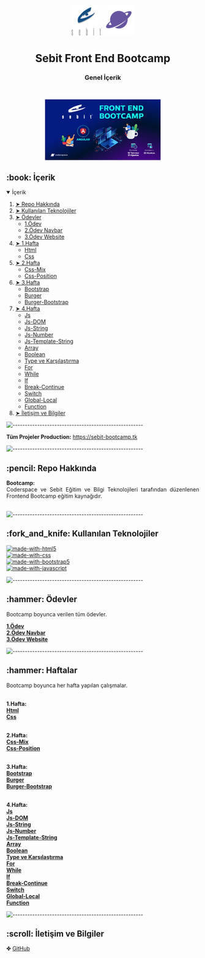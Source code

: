 <p align="center"> 
  <img src="docs/img/sebit.png" alt="HAR Logo" width="80px" height="80px">
    <img src="docs/img/coderspace.jpeg" alt="HAR Logo" width="80px" height="80px">
</p>

<h1 align="center"> Sebit Front End Bootcamp </h1>
<h3 align="center"> Genel İçerik </h3>

</br>

<p align="center"> 
  <img src="docs/img/bg.jpg" alt="Sebit" width="60%" height="30%">
</p>

<!-- TABLE OF CONTENTS -->
<h2 id="table-of-contents"> :book: İçerik</h2>

<details open="open">
  <summary>İçerik</summary>
  <ol>
    <li><a href="#hakkinda"> ➤ Repo Hakkında</a></li>
    <li><a href="#teknolojiler"> ➤ Kullanılan Teknolojiler</a></li>
    <li>
      <a href="#hw"> ➤ Ödevler</a>
      <ul>
        <li><a href="#hw-1">1.Ödev</a></li>
        <li><a href="#hw-2">2.Ödev Navbar</a></li>
        <li><a href="#hw-3">3.Ödev Website</a></li>
      </ul>
    </li>
    <li>
      <a href="#dy1"> ➤ 1.Hafta</a>
      <ul>
        <li><a href="#dy1-1">Html</a></li>
        <li><a href="#dy1-2">Css</a></li>
      </ul>
    </li>
    <li>
      <a href="#dy2"> ➤ 2.Hafta</a>
      <ul>
        <li><a href="#dy2-1">Css-Mix</a></li>
        <li><a href="#dy2-2">Css-Position</a></li>
      </ul>
    </li>
    <li>
      <a href="#dy3"> ➤ 3.Hafta</a>
      <ul>
        <li><a href="#dy3-1">Bootstrap</a></li>
        <li><a href="#dy3-2">Burger</a></li>
        <li><a href="#dy3-3">Burger-Bootstrap</a></li>
      </ul>
    </li>
    <li>
      <a href="#dy4"> ➤ 4.Hafta</a>
      <ul>
        <li><a href="#dy4-1">Js</a></li>
        <li><a href="#dy4-2">Js-DOM</a></li>
        <li><a href="#dy4-3">Js-String</a></li>
        <li><a href="#dy4-4">Js-Number</a></li>
        <li><a href="#dy4-5">Js-Template-String</a></li>
        <li><a href="#dy4-6">Array</a></li>
        <li><a href="#dy4-7">Boolean</a></li>
        <li><a href="#dy4-8">Type ve Karşılaştırma</a></li>
        <li><a href="#dy4-9">For</a></li>
        <li><a href="#dy4-10">While</a></li>
        <li><a href="#dy4-11">If</a></li>
        <li><a href="#dy4-12">Break-Continue</a></li>
        <li><a href="#dy4-13">Switch</a></li>
        <li><a href="#dy4-14">Global-Local</a></li>
        <li><a href="#dy4-15">Function</a></li>
      </ul>
    </li>
    <li><a href="#iletisim"> ➤ İletişim ve Bilgiler</a></li>
  </ol>
</details>

![-----------------------------------------------------](https://raw.githubusercontent.com/andreasbm/readme/master/assets/lines/colored.png)

<p>
<b>Tüm Projeler Production:</b> <a href="https://sebit-bootcamp.tk">https://sebit-bootcamp.tk</a><br/>
</p>

![-----------------------------------------------------](https://raw.githubusercontent.com/andreasbm/readme/master/assets/lines/colored.png)

<!-- ABOUT THE HOMEWORK -->
<h2 id="hakkinda"> :pencil: Repo Hakkında</h2>

<p align="justify"> 
<b>Bootcamp:</b><br/>
Coderspace ve Sebit Eğitim ve Bilgi Teknolojileri tarafından düzenlenen Frontend Bootcamp eğitim kaynağıdır.<br/><br/>
</p>

![-----------------------------------------------------](https://raw.githubusercontent.com/andreasbm/readme/master/assets/lines/colored.png)

<!-- PREREQUISITES -->
<h2 id="teknolojiler"> :fork_and_knife: Kullanılan Teknolojiler</h2>

[![made-with-html5](https://img.shields.io/badge/Made%20with-html5-red.svg)](https://www.python.org/) <br />
[![made-with-css](https://img.shields.io/badge/Made%20with-css-orange.svg)](https://www.python.org/) <br />
[![made-with-bootstrap5](https://img.shields.io/badge/Made%20with-Bootstrap5-blue.svg)](https://www.python.org/) <br />
[![made-with-javascript](https://img.shields.io/badge/Made%20with-JavaScript-success.svg)](https://www.python.org/) <br />

![-----------------------------------------------------](https://raw.githubusercontent.com/andreasbm/readme/master/assets/lines/colored.png)

<!--  -->
<h2 id="hw"> :hammer: Ödevler</h2>

<p align="justify"> 
Bootcamp boyunca verilen tüm ödevler.

<b><span id="hw-1"><a href="https://github.com/esrasen/Sebit-Bootcamp/tree/main/Homeworks/1-Homework">1.Ödev</a></span></b><br/>
<b><span id="hw-2"><a href="https://github.com/esrasen/Sebit-Bootcamp/tree/main/Homeworks/2-Bootstrap-Navbar">2.Ödev Navbar</a></span></b><br/>
<b><span id="hw-3"><a href="https://github.com/esrasen/Sebit-Bootcamp/tree/main/Homeworks/3-Website">3.Ödev Website</a></span></b><br/>

</p>

![-----------------------------------------------------](https://raw.githubusercontent.com/andreasbm/readme/master/assets/lines/colored.png)

<h2 id="dy-1"> :hammer: Haftalar</h2>

<p align="justify"> 
Bootcamp boyunca her hafta yapılan çalışmalar.

<br /><b><span id="dy1">1.Hafta:</span></b><br />
<b><span id="dy1-1"><a href="https://github.com/esrasen/Sebit-Bootcamp/tree/main/Day-1-Html/1-Html">Html</a></span></b><br/>
<b><span id="dy1-2"><a href="https://github.com/esrasen/Sebit-Bootcamp/tree/main/Day-1-Html/2-Css">Css</a></span></b><br/>

<br /><b><span id="dy2">2.Hafta:</span></b><br />
<b><span id="dy2-1"><a href="https://github.com/esrasen/Sebit-Bootcamp/tree/main/Day-2-Css/3-Mix">Css-Mix</a></span></b><br/>
<b><span id="dy3-2"><a href="https://github.com/esrasen/Sebit-Bootcamp/tree/main/Day-2-Css/4-Position">Css-Position</a></span></b><br/>

<br /><b><span id="dy3">3.Hafta:</span></b><br />
<b><span id="dy3-1"><a href="https://github.com/esrasen/Sebit-Bootcamp/tree/main/Day-3-Bootstrap/Bootstrap">Bootstrap</a></span></b><br/>
<b><span id="dy3-2"><a href="https://github.com/esrasen/Sebit-Bootcamp/tree/main/Day-3-Bootstrap/Burger">Burger</a></span></b><br/>
<b><span id="dy3-3"><a href="https://github.com/esrasen/Sebit-Bootcamp/tree/main/Day-3-Bootstrap/Burger-Bootstrap">Burger-Bootstrap</a></span></b><br/>

<br /><b><span id="dy4">4.Hafta:</span></b><br />
<b><span id="dy4-1"><a href="https://github.com/esrasen/Sebit-Bootcamp/tree/main/Day-4-Js/9-Js">Js</a></span></b><br/>
<b><span id="dy4-2"><a href="https://github.com/esrasen/Sebit-Bootcamp/tree/main/Day-4-Js/9-Js-DOM">Js-DOM</a></span></b><br/>
<b><span id="dy4-3"><a href="https://github.com/esrasen/Sebit-Bootcamp/tree/main/Day-4-Js/10-Js-String">Js-String</a></span></b><br/>
<b><span id="dy4-4"><a href="https://github.com/esrasen/Sebit-Bootcamp/tree/main/Day-4-Js/11-Js-Number">Js-Number</a></span></b><br/>
<b><span id="dy4-5"><a href="https://github.com/esrasen/Sebit-Bootcamp/tree/main/Day-4-Js/11-Js-Template-String">Js-Template-String</a></span></b><br/>
<b><span id="dy4-6"><a href="https://github.com/esrasen/Sebit-Bootcamp/tree/main/Day-4-Js/12-Array">Array</a></span></b><br/>
<b><span id="dy4-7"><a href="https://github.com/esrasen/Sebit-Bootcamp/tree/main/Day-4-Js/13-Boolean">Boolean</a></span></b><br/>
<b><span id="dy4-8"><a href="https://github.com/esrasen/Sebit-Bootcamp/tree/main/Day-4-Js/14-TypeveKarsilastirma">Type ve Karşılaştırma</a></span></b><br/>
<b><span id="dy4-9"><a href="https://github.com/esrasen/Sebit-Bootcamp/tree/main/Day-4-Js/15-For">For</a></span></b><br/>
<b><span id="dy4-10"><a href="https://github.com/esrasen/Sebit-Bootcamp/tree/main/Day-4-Js/15-While">While</a></span></b><br/>
<b><span id="dy4-11"><a href="https://github.com/esrasen/Sebit-Bootcamp/tree/main/Day-4-Js/17-If">If</a></span></b><br/>
<b><span id="dy4-12"><a href="https://github.com/esrasen/Sebit-Bootcamp/tree/main/Day-4-Js/18-BreakContinue">Break-Continue</a></span></b><br/>
<b><span id="dy4-13"><a href="https://github.com/esrasen/Sebit-Bootcamp/tree/main/Day-4-Js/19-Switch">Switch</a></span></b><br/>
<b><span id="dy4-14"><a href="https://github.com/esrasen/Sebit-Bootcamp/tree/main/Day-4-Js/20-Global-Local">Global-Local</a></span></b><br/>
<b><span id="dy4-15"><a href="https://github.com/esrasen/Sebit-Bootcamp/tree/main/Day-4-Js/21-Function">Function</a></span></b><br/>

</p>

![-----------------------------------------------------](https://raw.githubusercontent.com/andreasbm/readme/master/assets/lines/colored.png)

<h2 id="iletisim"> :scroll: İletişim ve Bilgiler</h2>

✤ <a href="https://github.com/esrasen">GitHub</a> <br>
